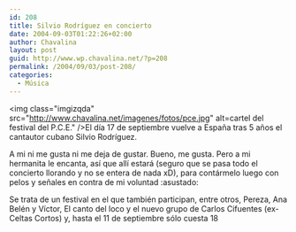 ```yaml
---
id: 208
title: Silvio Rodríguez en concierto
date: 2004-09-03T01:22:26+02:00
author: Chavalina
layout: post
guid: http://www.wp.chavalina.net/?p=208
permalink: /2004/09/03/post-208/
categories:
  - Música
---
```

<img class="imgizqda" src="http://www.chavalina.net/imagenes/fotos/pce.jpg" alt=cartel del festival del P.C.E." />El d&iacute;a 17 de septiembre vuelve a Espa&ntilde;a tras 5 a&ntilde;os el cantautor cubano Silvio Rodr&iacute;guez.

A mi ni me gusta ni me deja de gustar. Bueno, me gusta. Pero a mi hermanita le encanta, as&iacute; que all&iacute; estar&aacute; (seguro que se pasa todo el concierto llorando y no se entera de nada xD), para cont&aacute;rmelo luego con pelos y se&ntilde;ales en contra de mi voluntad :asustado: 

Se trata de un festival en el que tambi&eacute;n participan, entre otros, Pereza, Ana Bel&eacute;n y V&iacute;ctor, El canto del loco y el nuevo grupo de Carlos Cifuentes (ex-Celtas Cortos) y, hasta el 11 de septiembre s&oacute;lo cuesta 18